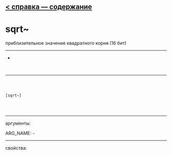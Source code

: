 [< справка — содержание](ceammc_lib.html)
---

# sqrt~


приблизительное значение квадратного корня (16 бит)

---

-
<br>


---


```



[sqrt~]


            
```

---
аргументы:

ARG_NAME: -<br>

---
свойства:


